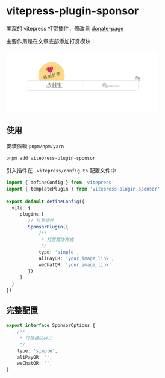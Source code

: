 # vitepress-plugin-sponsor

美观的 vitepress 打赏插件，修改自 [donate-page](https://github.com/Kaiyuan/donate-page)

主要作用是在文章底部添加打赏模块：

![alt text](image.png)
## 使用
安装依赖 `pnpm/npm/yarn`
```sh
pnpm add vitepress-plugin-sponsor
```

引入插件在 `.vitepress/config.ts` 配置文件中

```ts
import { defineConfig } from 'vitepress'
import { templatePlugin } from 'vitepress-plugin-sponsor'

export default defineConfig({
  vite: {
     plugins:[
        // 打赏插件
        SponsorPlugin({
            /**
             * 打赏模块样式
             */
            type: 'simple',
            aliPayQR: 'your_image_link',
            weChatQR: 'your_image_link'
        })
     ]
  }
})
```

## 完整配置
```ts
export interface SponsorOptions {
    /**
     * 打赏模块样式
     */
    type: 'simple',
    aliPayQR: '',
    weChatQR: '',
}
```
